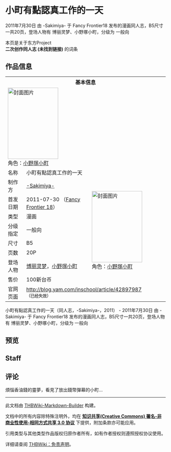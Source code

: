 # 小町有點認真工作的一天

<!-- source html: G:\repos\THBWiki-Markdown-Builder\THBWikiMarkdown\Temp\main\f\fa\ns0%3A%E5%B0%8F%E7%94%BA%E6%9C%89%E9%BB%9E%E8%AA%8D%E7%9C%9F%E5%B7%A5%E4%BD%9C%E7%9A%84%E4%B8%80%E5%A4%A9.html -->

2011年7月30日 由 -Sakimiya- 于 Fancy Frontier18 发布的漫画同人志，B5尺寸一共20页，登场人物有 博丽灵梦、小野塚小町，分级为 一般向

本页是关于东方Project  
 **二次创作同人志 (未找到链接)** 的词条
## 作品信息

<table><tbody><tr><th colspan="3">基本信息</th></tr><tr><td class="cover-artwork-mobile" colspan="2"><a href="./文件-小町有點認真工作的一天封面.jpg.md" class="image" title="封面图片"><img alt="封面图片" src="https://upload.thwiki.cc/thumb/c/c0/%E5%B0%8F%E7%94%BA%E6%9C%89%E9%BB%9E%E8%AA%8D%E7%9C%9F%E5%B7%A5%E4%BD%9C%E7%9A%84%E4%B8%80%E5%A4%A9%E5%B0%81%E9%9D%A2.jpg/158px-%E5%B0%8F%E7%94%BA%E6%9C%89%E9%BB%9E%E8%AA%8D%E7%9C%9F%E5%B7%A5%E4%BD%9C%E7%9A%84%E4%B8%80%E5%A4%A9%E5%B0%81%E9%9D%A2.jpg" decoding="async" loading="lazy" width="158" height="224" srcset="https://upload.thwiki.cc/thumb/c/c0/%E5%B0%8F%E7%94%BA%E6%9C%89%E9%BB%9E%E8%AA%8D%E7%9C%9F%E5%B7%A5%E4%BD%9C%E7%9A%84%E4%B8%80%E5%A4%A9%E5%B0%81%E9%9D%A2.jpg/238px-%E5%B0%8F%E7%94%BA%E6%9C%89%E9%BB%9E%E8%AA%8D%E7%9C%9F%E5%B7%A5%E4%BD%9C%E7%9A%84%E4%B8%80%E5%A4%A9%E5%B0%81%E9%9D%A2.jpg 1.5x, https://upload.thwiki.cc/thumb/c/c0/%E5%B0%8F%E7%94%BA%E6%9C%89%E9%BB%9E%E8%AA%8D%E7%9C%9F%E5%B7%A5%E4%BD%9C%E7%9A%84%E4%B8%80%E5%A4%A9%E5%B0%81%E9%9D%A2.jpg/317px-%E5%B0%8F%E7%94%BA%E6%9C%89%E9%BB%9E%E8%AA%8D%E7%9C%9F%E5%B7%A5%E4%BD%9C%E7%9A%84%E4%B8%80%E5%A4%A9%E5%B0%81%E9%9D%A2.jpg 2x" data-file-width="500" data-file-height="706"></a><div class="cover-char">角色：<a href="./小野塚小町.md" title="小野塚小町">小野塚小町</a></div></td>
</tr><tr><td class="label">名称</td><td colspan="2"> 小町有點認真工作的一天 </td></tr><tr><td class="label">制作方</td><td><a href="./-Sakimiya-.md" title="-Sakimiya-">-Sakimiya-</a></td><td class="cover-artwork" rowspan="8" style="min-width:224px;"><a href="./文件-小町有點認真工作的一天封面.jpg.md" class="image" title="封面图片"><img alt="封面图片" src="https://upload.thwiki.cc/thumb/c/c0/%E5%B0%8F%E7%94%BA%E6%9C%89%E9%BB%9E%E8%AA%8D%E7%9C%9F%E5%B7%A5%E4%BD%9C%E7%9A%84%E4%B8%80%E5%A4%A9%E5%B0%81%E9%9D%A2.jpg/158px-%E5%B0%8F%E7%94%BA%E6%9C%89%E9%BB%9E%E8%AA%8D%E7%9C%9F%E5%B7%A5%E4%BD%9C%E7%9A%84%E4%B8%80%E5%A4%A9%E5%B0%81%E9%9D%A2.jpg" decoding="async" loading="lazy" width="158" height="224" srcset="https://upload.thwiki.cc/thumb/c/c0/%E5%B0%8F%E7%94%BA%E6%9C%89%E9%BB%9E%E8%AA%8D%E7%9C%9F%E5%B7%A5%E4%BD%9C%E7%9A%84%E4%B8%80%E5%A4%A9%E5%B0%81%E9%9D%A2.jpg/238px-%E5%B0%8F%E7%94%BA%E6%9C%89%E9%BB%9E%E8%AA%8D%E7%9C%9F%E5%B7%A5%E4%BD%9C%E7%9A%84%E4%B8%80%E5%A4%A9%E5%B0%81%E9%9D%A2.jpg 1.5x, https://upload.thwiki.cc/thumb/c/c0/%E5%B0%8F%E7%94%BA%E6%9C%89%E9%BB%9E%E8%AA%8D%E7%9C%9F%E5%B7%A5%E4%BD%9C%E7%9A%84%E4%B8%80%E5%A4%A9%E5%B0%81%E9%9D%A2.jpg/317px-%E5%B0%8F%E7%94%BA%E6%9C%89%E9%BB%9E%E8%AA%8D%E7%9C%9F%E5%B7%A5%E4%BD%9C%E7%9A%84%E4%B8%80%E5%A4%A9%E5%B0%81%E9%9D%A2.jpg 2x" data-file-width="500" data-file-height="706"></a><div class="cover-char">角色：<a href="./小野塚小町.md" title="小野塚小町">小野塚小町</a></div></td>
</tr><tr><td class="label">首发日期</td><td>2011-07-30&#160;（<a href="/展会作品列表?e=Fancy+Frontier%2318">Fancy Frontier 18</a>）</td></tr><tr><td class="label">类型</td><td>漫画</td></tr><tr><td class="label">分级指定</td><td>一般向</td></tr><tr><td class="label">尺寸</td><td>B5</td></tr><tr><td class="label">页数</td><td>20P</td></tr><tr><td class="label">登场人物</td><td><a href="./博丽灵梦.md" title="博丽灵梦">博丽灵梦</a>，<a href="./小野塚小町.md" title="小野塚小町">小野塚小町</a></td></tr><tr><td class="label">售价</td><td>100新台币</td></tr>
<tr><td class="label">官网页面</td><td colspan="2"><a rel="nofollow" class="external free" href="http://blog.yam.com/inschool/article/42897987">http://blog.yam.com/inschool/article/42897987</a><br><span style="font-family: sans-serif; cursor: default; color:#555; font-size: 0.8em; bottom: 0.1em; font-weight: bold;" title="连接到已经失效网页">（已经失效）</span></td></tr></tbody></table>

小町有點認真工作的一天（同人志，-Sakimiya-，2011） - 2011年7月30日 由 -Sakimiya- 于 Fancy Frontier18 发布的漫画同人志，B5尺寸一共20页，登场人物有 博丽灵梦、小野塚小町，分级为 一般向
## 预览
## Staff
## 评论
  
煩惱香油錢的靈夢，看見了放出錢幣彈幕的小町...
  
  
  

  





---

此文档由 [THBWiki-Markdown-Builder](https://github.com/Delsin-Yu/THBWiki-Markdown-Builder) 构建。

文档中的所有内容除特殊注明外，均在 [**知识共享(Creative Commons) 署名-非商业性使用-相同方式共享 3.0 协议**](https://creativecommons.org/licenses/by-sa/3.0/deed.zh-hans) 下提供，附加条款亦可能应用。

引用类型与其他类型作品版权归原作者所有，如有作者授权则遵照授权协议使用。

详细请查阅 [THBWiki：免责声明](https://thbwiki.cc/THBWiki:%E5%85%8D%E8%B4%A3%E5%A3%B0%E6%98%8E)。

